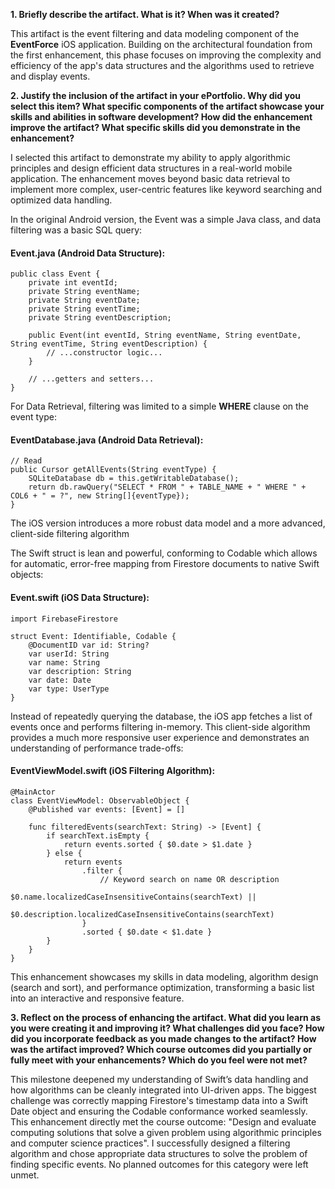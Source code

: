 **1. Briefly describe the artifact. What is it? When was it created?**

This artifact is the event filtering and data modeling component of the **EventForce** iOS application. Building on the architectural foundation from the first enhancement, this phase focuses on improving the complexity and efficiency of the app's data structures and the algorithms used to retrieve and display events.

**2. Justify the inclusion of the artifact in your ePortfolio. Why did you select this item? What specific components of the artifact showcase your skills and abilities in software development? How did the enhancement improve the artifact? What specific skills did you demonstrate in the enhancement?**

I selected this artifact to demonstrate my ability to apply algorithmic principles and design efficient data structures in a real-world mobile application. The enhancement moves beyond basic data retrieval to implement more complex, user-centric features like keyword searching and optimized data handling.

In the original Android version, the Event was a simple Java class, and data filtering was a basic SQL query:

#### Event.java (Android Data Structure):
```
public class Event {
    private int eventId;
    private String eventName;
    private String eventDate;
    private String eventTime;
    private String eventDescription;

    public Event(int eventId, String eventName, String eventDate, String eventTime, String eventDescription) {
        // ...constructor logic...
    }

    // ...getters and setters...
}
```
For Data Retrieval, filtering was limited to a simple **WHERE** clause on the event type:

#### EventDatabase.java (Android Data Retrieval):
```
// Read
public Cursor getAllEvents(String eventType) {
    SQLiteDatabase db = this.getWritableDatabase();
    return db.rawQuery("SELECT * FROM " + TABLE_NAME + " WHERE " + COL6 + " = ?", new String[]{eventType});
}
```

The iOS version introduces a more robust data model and a more advanced, client-side filtering algorithm

The Swift struct is lean and powerful, conforming to Codable which allows for automatic, error-free mapping from Firestore documents to native Swift objects:

#### Event.swift (iOS Data Structure):
```
import FirebaseFirestore

struct Event: Identifiable, Codable {
    @DocumentID var id: String?
    var userId: String
    var name: String
    var description: String
    var date: Date
    var type: UserType
}
```

Instead of repeatedly querying the database, the iOS app fetches a list of events once and performs filtering in-memory. This client-side algorithm provides a much more responsive user experience and demonstrates an understanding of performance trade-offs:

#### EventViewModel.swift (iOS Filtering Algorithm):
```
@MainActor
class EventViewModel: ObservableObject {
    @Published var events: [Event] = []

    func filteredEvents(searchText: String) -> [Event] {
        if searchText.isEmpty {
            return events.sorted { $0.date > $1.date }
        } else {
            return events
                .filter {
                    // Keyword search on name OR description
                    $0.name.localizedCaseInsensitiveContains(searchText) ||
                    $0.description.localizedCaseInsensitiveContains(searchText)
                }
                .sorted { $0.date < $1.date }
        }
    }
}
```
This enhancement showcases my skills in data modeling, algorithm design (search and sort), and performance optimization, transforming a basic list into an interactive and responsive feature.

**3. Reflect on the process of enhancing the artifact. What did you learn as you were creating it and improving it? What challenges did you face? How did you incorporate feedback as you made changes to the artifact? How was the artifact improved? Which course outcomes did you partially or fully meet with your enhancements? Which do you feel were not met?**

This milestone deepened my understanding of Swift’s data handling and how algorithms can be cleanly integrated into UI-driven apps. The biggest challenge was correctly mapping Firestore's timestamp data into a Swift Date object and ensuring the Codable conformance worked seamlessly. This enhancement directly met the course outcome: "Design and evaluate computing solutions that solve a given problem using algorithmic principles and computer science practices". I successfully designed a filtering algorithm and chose appropriate data structures to solve the problem of finding specific events. No planned outcomes for this category were left unmet.
